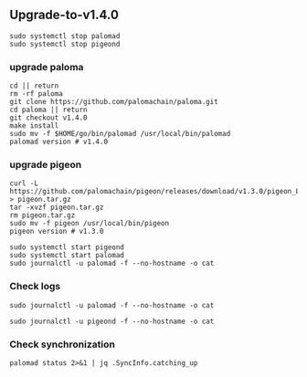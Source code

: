 ## Upgrade-to-v1.4.0

```
sudo systemctl stop palomad
sudo systemctl stop pigeond
```

### upgrade paloma
```
cd || return
rm -rf paloma
git clone https://github.com/palomachain/paloma.git
cd paloma || return
git checkout v1.4.0
make install
sudo mv -f $HOME/go/bin/palomad /usr/local/bin/palomad
palomad version # v1.4.0
```
### upgrade pigeon
```
curl -L https://github.com/palomachain/pigeon/releases/download/v1.3.0/pigeon_Linux_x86_64.tar.gz > pigeon.tar.gz
tar -xvzf pigeon.tar.gz
rm pigeon.tar.gz
sudo mv -f pigeon /usr/local/bin/pigeon
pigeon version # v1.3.0
```

```
sudo systemctl start pigeond
sudo systemctl start palomad
sudo journalctl -u palomad -f --no-hostname -o cat
```
### Check logs
```
sudo journalctl -u palomad -f --no-hostname -o cat
```
```
sudo journalctl -u pigeond -f --no-hostname -o cat
```
### Check synchronization
```
palomad status 2>&1 | jq .SyncInfo.catching_up
```
